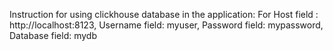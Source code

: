 Instruction for using clickhouse database in the application:
For Host field : http://localhost:8123,
    Username field: myuser,
    Password field: mypassword,
    Database field: mydb
